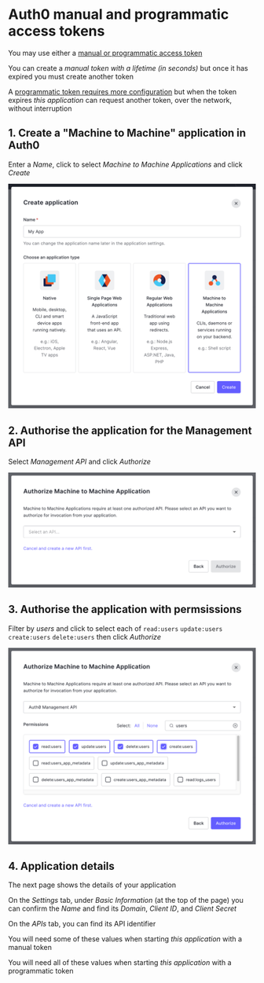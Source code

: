 # Auth0 manual and programmatic access tokens

You may use either a [manual or programmatic access token](https://auth0.com/./secure/tokens/access-tokens/management-api-access-tokens)

You can create a _manual token with a lifetime (in seconds)_ but once it has expired you must create another token

A [programmatic token requires more configuration](https://auth0.com/docs/secure/tokens/access-tokens/get-management-api-access-tokens-for-production) but when the token expires _this application_ can request another token, over the network, without interruption

## 1. Create a "Machine to Machine" application in Auth0

Enter a _Name_, click to select _Machine to Machine Applications_ and click _Create_

![Create a machine to machine app in Auth0](./images/1-create-machine-to-machine-app.png)

## 2. Authorise the application for the Management API

Select _Management API_ and click _Authorize_

![Authorise the app for the Management API](./images/2-authorise-machine-to-machine-app.png)

## 3. Authorise the application with permsissions

Filter by _users_ and click to select each of `read:users` `update:users` `create:users` `delete:users` then click _Authorize_

![Filter to select the permissions](./images/3-authorise-machine-to-machine-app.png)

## 4. Application details

The next page shows the details of your application

On the _Settings_ tab, under _Basic Information_ (at the top of the page) you can confirm the _Name_ and find its _Domain_, _Client ID_, and _Client Secret_

On the _APIs_ tab, you can find its API identifier

You will need some of these values when starting _this application_ with a manual token

You will need all of these values when starting _this application_ with a programmatic token
